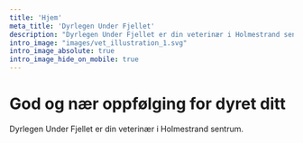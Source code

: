 ```yaml
---
title: 'Hjem'
meta_title: 'Dyrlegen Under Fjellet'
description: "Dyrlegen Under Fjellet er din veterinær i Holmestrand sentrum"
intro_image: "images/vet_illustration_1.svg"
intro_image_absolute: true 
intro_image_hide_on_mobile: true
---
```


# God og nær oppfølging for dyret ditt
Dyrlegen Under Fjellet er din veterinær i Holmestrand sentrum. 
